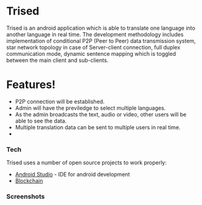 # Trised
Trised is an android application which is able to translate one language into another language in real time.
The development methodology includes implementation of conditional P2P (Peer to Peer) data transmission system, 
star network topology in case of Server-client connection, full duplex communication mode, dynamic sentence mapping
which is toggled between the main client and sub-clients. 
 
# Features!

  - P2P connection will be established.
  - Admin will have the previledge to select multiple languages.
  - As the admin broadcasts the text, audio or video, other users will be able to see the data.
  - Multiple translation data can be sent to multiple users in real time.
  - 
### Tech

Trised uses a number of open source projects to work properly:
* [Android Studio](https://en.wikipedia.org/wiki/Android_Studio) - IDE for android development
*  [Blockchain](https://www.blockchain.com/) 

### Screenshots


